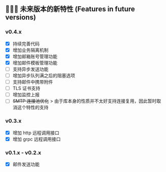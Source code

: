## 🏃🏻‍♀️ 未来版本的新特性 (Features in future versions)

### v0.4.x

* [x] 持续完善代码
* [x] 增加业务隔离机制
* [x] 增加邮箱账号管理功能
* [x] 增加邮件模板管理功能
* [ ] 支持异步发送功能
* [ ] 增加异步队列满之后的阻塞选项
* [ ] 支持邮件中携带附件
* [ ] TLS 证书支持
* [ ] 增加监控上报
* [ ] ~~SMTP 连接池优化~~
      > 由于库本身的性质并不太好支持连接复用，因此暂时取消这个特性的支持

### v0.3.x

* [x] 增加 http 远程调用接口
* [x] 增加 grpc 远程调用接口

### v0.1.x - v0.2.x

* [x] 邮件发送功能
